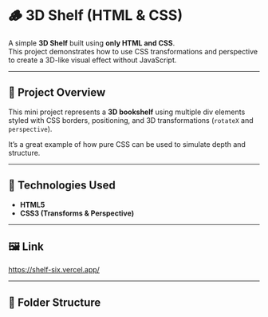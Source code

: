 # 🪵 3D Shelf (HTML & CSS)

A simple **3D Shelf** built using **only HTML and CSS**.  
This project demonstrates how to use CSS transformations and perspective to create a 3D-like visual effect without JavaScript.

---

## 🎨 Project Overview
This mini project represents a **3D bookshelf** using multiple div elements styled with CSS borders, positioning, and 3D transformations (`rotateX` and `perspective`).

It’s a great example of how pure CSS can be used to simulate depth and structure.

---

## 🧱 Technologies Used
- **HTML5**
- **CSS3 (Transforms & Perspective)**

---

## 🖼️ Link
https://shelf-six.vercel.app/

---

## 📂 Folder Structure
